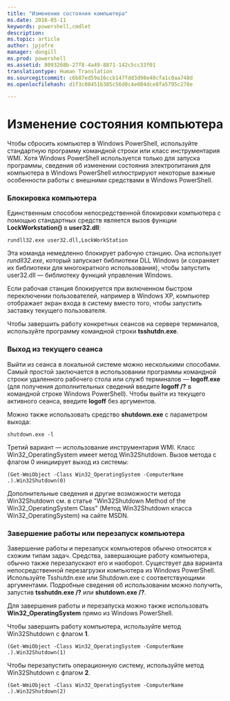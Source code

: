 ```yaml
---
title: "Изменение состояния компьютера"
ms.date: 2016-05-11
keywords: powershell,cmdlet
description: 
ms.topic: article
author: jpjofre
manager: dongill
ms.prod: powershell
ms.assetid: 8093268b-27f8-4a49-8871-142c5cc33f01
translationtype: Human Translation
ms.sourcegitcommit: c6b87ed59a16ccb147fdd3d98e48cfa1c0aa748d
ms.openlocfilehash: d1f3c08451b385c56d0c4e084dce8fa5795c278e

---
```


# Изменение состояния компьютера
Чтобы сбросить компьютер в Windows PowerShell, используйте стандартную программу командной строки или класс инструментария WMI. Хотя Windows PowerShell используется только для запуска программы, сведения об изменении состояния электропитания для компьютера в Windows PowerShell иллюстрируют некоторые важные особенности работы с внешними средствами в Windows PowerShell.

### Блокировка компьютера
Единственным способом непосредственной блокировки компьютера с помощью стандартных средств является вызов функции **LockWorkstation()** в **user32.dll**:

```
rundll32.exe user32.dll,LockWorkStation
```

Эта команда немедленно блокирует рабочую станцию. Она использует *rundll32.exe*, который запускает библиотеки DLL Windows (и сохраняет их библиотеки для многократного использования), чтобы запустить user32.dll — библиотеку функций управления Windows.

Если рабочая станция блокируется при включенном быстром переключении пользователей, например в Windows XP, компьютер отображает экран входа в систему вместо того, чтобы запустить заставку текущего пользователя.

Чтобы завершить работу конкретных сеансов на сервере терминалов, используйте программу командной строки **tsshutdn.exe**.

### Выход из текущего сеанса
Выйти из сеанса в локальной системе можно несколькими способами. Самый простой заключается в использовании программы командной строки удаленного рабочего стола или служб терминалов — **logoff.exe** (для получения дополнительных сведений введите **logoff /?** в командной строке Windows PowerShell). Чтобы выйти из текущего активного сеанса, введите **logoff** без аргументов.

Можно также использовать средство **shutdown.exe** с параметром выхода:

```
shutdown.exe -l
```

Третий вариант — использование инструментария WMI. Класс Win32\_OperatingSystem имеет метод Win32Shutdown. Вызов метода с флагом 0 инициирует выход из системы:

```
(Get-WmiObject -Class Win32_OperatingSystem -ComputerName .).Win32Shutdown(0)
```

Дополнительные сведения и другие возможности метода Win32Shutdown см. в статье "Win32Shutdown Method of the Win32\_OperatingSystem Class" (Метод Win32Shutdown класса Win32_OperatingSystem) на сайте MSDN.

### Завершение работы или перезапуск компьютера
Завершение работы и перезапуск компьютеров обычно относятся к схожим типам задач. Средства, завершающие работу компьютера, обычно также перезапускают его и наоборот. Существует два варианта непосредственной перезагрузки компьютера из Windows PowerShell. Используйте Tsshutdn.exe или Shutdown.exe с соответствующими аргументами. Подробные сведения об использовании можно получить, запустив **tsshutdn.exe /?** или **shutdown.exe /?**.

Для завершения работы и перезапуска можно также использовать **Win32\_OperatingSystem** прямо из Windows PowerShell.

Чтобы завершить работу компьютера, используйте метод Win32Shutdown с флагом **1**.

```
(Get-WmiObject -Class Win32_OperatingSystem -ComputerName .).Win32Shutdown(1)
```

Чтобы перезапустить операционную систему, используйте метод Win32Shutdown с флагом **2**.

```
(Get-WmiObject -Class Win32_OperatingSystem -ComputerName .).Win32Shutdown(2)
```




<!--HONumber=Jul16_HO1-->


